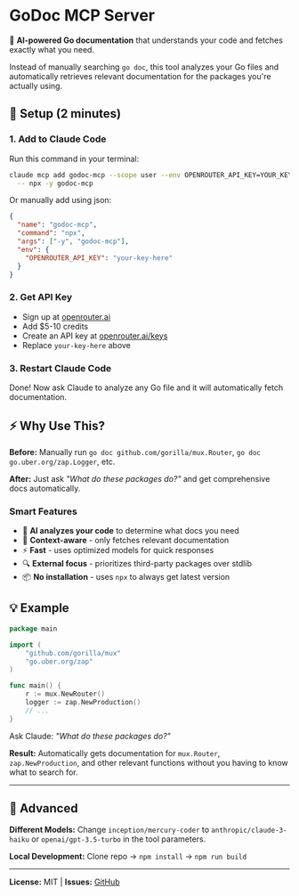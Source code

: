 # GoDoc MCP Server

🤖 **AI-powered Go documentation** that understands your code and fetches exactly what you need.

Instead of manually searching `go doc`, this tool analyzes your Go files and automatically retrieves relevant documentation for the packages you're actually using.

## 🚀 Setup (2 minutes)

### 1. Add to Claude Code

Run this command in your terminal:

```bash
claude mcp add godoc-mcp --scope user --env OPENROUTER_API_KEY=YOUR_KEY_HERE \
  -- npx -y godoc-mcp
```

Or manually add using json:

```json
{
  "name": "godoc-mcp",
  "command": "npx",
  "args": ["-y", "godoc-mcp"],
  "env": {
    "OPENROUTER_API_KEY": "your-key-here"
  }
}
```

### 2. Get API Key

- Sign up at [openrouter.ai](https://openrouter.ai)
- Add $5-10 credits
- Create an API key at [openrouter.ai/keys](https://openrouter.ai/keys)
- Replace `your-key-here` above

### 3. Restart Claude Code

Done! Now ask Claude to analyze any Go file and it will automatically fetch documentation.

## ⚡ Why Use This?

**Before:** Manually run `go doc github.com/gorilla/mux.Router`, `go doc go.uber.org/zap.Logger`, etc.

**After:** Just ask *"What do these packages do?"* and get comprehensive docs automatically.

### Smart Features

- 🧠 **AI analyzes your code** to determine what docs you need
- 🎯 **Context-aware** - only fetches relevant documentation  
- ⚡ **Fast** - uses optimized models for quick responses
- 🔍 **External focus** - prioritizes third-party packages over stdlib
- 📦 **No installation** - uses `npx` to always get latest version

## 💡 Example

```go
package main

import (
    "github.com/gorilla/mux"
    "go.uber.org/zap"
)

func main() {
    r := mux.NewRouter()
    logger := zap.NewProduction()
    // ...
}
```

Ask Claude: *"What do these packages do?"*

**Result:** Automatically gets documentation for `mux.Router`, `zap.NewProduction`, and other relevant functions without you having to know what to search for.

---

## 🔧 Advanced

**Different Models:** Change `inception/mercury-coder` to `anthropic/claude-3-haiku` or `openai/gpt-3.5-turbo` in the tool parameters.

**Local Development:** Clone repo → `npm install` → `npm run build`

---

**License:** MIT | **Issues:** [GitHub](https://github.com/herlon214/godoc-mcp/issues)